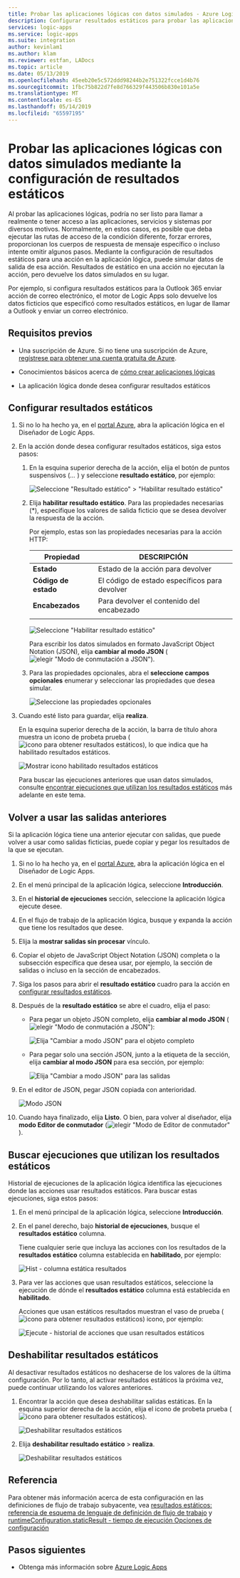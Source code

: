 ```yaml
---
title: Probar las aplicaciones lógicas con datos simulados - Azure Logic Apps
description: Configurar resultados estáticos para probar las aplicaciones lógicas con datos simulados sin que afecte a los entornos de producción
services: logic-apps
ms.service: logic-apps
ms.suite: integration
author: kevinlam1
ms.author: klam
ms.reviewer: estfan, LADocs
ms.topic: article
ms.date: 05/13/2019
ms.openlocfilehash: 45eeb20e5c572ddd98244b2e751322fcce1d4b76
ms.sourcegitcommit: 1fbc75b822d7fe8d766329f443506b830e101a5e
ms.translationtype: MT
ms.contentlocale: es-ES
ms.lasthandoff: 05/14/2019
ms.locfileid: "65597195"
---
```

# <a name="test-logic-apps-with-mock-data-by-setting-up-static-results"></a>Probar las aplicaciones lógicas con datos simulados mediante la configuración de resultados estáticos

Al probar las aplicaciones lógicas, podría no ser listo para llamar a realmente o tener acceso a las aplicaciones, servicios y sistemas por diversos motivos. Normalmente, en estos casos, es posible que deba ejecutar las rutas de acceso de la condición diferente, forzar errores, proporcionan los cuerpos de respuesta de mensaje específico o incluso intente omitir algunos pasos. Mediante la configuración de resultados estáticos para una acción en la aplicación lógica, puede simular datos de salida de esa acción. Resultados de estático en una acción no ejecutan la acción, pero devuelve los datos simulados en su lugar.

Por ejemplo, si configura resultados estáticos para la Outlook 365 enviar acción de correo electrónico, el motor de Logic Apps solo devuelve los datos ficticios que especificó como resultados estáticos, en lugar de llamar a Outlook y enviar un correo electrónico.

## <a name="prerequisites"></a>Requisitos previos

* Una suscripción de Azure. Si no tiene una suscripción de Azure, <a href="https://azure.microsoft.com/free/" target="_blank">regístrese para obtener una cuenta gratuita de Azure</a>.

* Conocimientos básicos acerca de [cómo crear aplicaciones lógicas](../logic-apps/quickstart-create-first-logic-app-workflow.md)

* La aplicación lógica donde desea configurar resultados estáticos

<a name="set-up-static-results"></a>

## <a name="set-up-static-results"></a>Configurar resultados estáticos

1. Si no lo ha hecho ya, en el [portal Azure](https://portal.azure.com), abra la aplicación lógica en el Diseñador de Logic Apps.

1. En la acción donde desea configurar resultados estáticos, siga estos pasos: 

   1. En la esquina superior derecha de la acción, elija el botón de puntos suspensivos (*...* ) y seleccione **resultado estático**, por ejemplo:

      ![Seleccione "Resultado estático" > "Habilitar resultado estático"](./media/test-logic-apps-mock-data-static-results/select-static-result.png)

   1. Elija **habilitar resultado estático**. Para las propiedades necesarias (*), especifique los valores de salida ficticio que se desea devolver la respuesta de la acción.

      Por ejemplo, estas son las propiedades necesarias para la acción HTTP:

      | Propiedad | DESCRIPCIÓN |
      |----------|-------------|
      | **Estado** | Estado de la acción para devolver |
      | **Código de estado** | El código de estado específicos para devolver |
      | **Encabezados** | Para devolver el contenido del encabezado |
      |||

      ![Seleccione "Habilitar resultado estático"](./media/test-logic-apps-mock-data-static-results/enable-static-result.png)

      Para escribir los datos simulados en formato JavaScript Object Notation (JSON), elija **cambiar al modo JSON** (![elegir "Modo de conmutación a JSON"](./media/test-logic-apps-mock-data-static-results/switch-to-json-mode-button.png)).

   1. Para las propiedades opcionales, abra el **seleccione campos opcionales** enumerar y seleccionar las propiedades que desea simular.

      ![Seleccione las propiedades opcionales](./media/test-logic-apps-mock-data-static-results/optional-properties.png)

1. Cuando esté listo para guardar, elija **realiza**.

   En la esquina superior derecha de la acción, la barra de título ahora muestra un icono de probeta prueba (![icono para obtener resultados estáticos](./media/test-logic-apps-mock-data-static-results/static-results-test-beaker-icon.png)), lo que indica que ha habilitado resultados estáticos.

   ![Mostrar icono habilitado resultados estáticos](./media/test-logic-apps-mock-data-static-results/static-results-enabled.png)

   Para buscar las ejecuciones anteriores que usan datos simulados, consulte [encontrar ejecuciones que utilizan los resultados estáticos](#find-runs-mock-data) más adelante en este tema.

<a name="reuse-sample-outputs"></a>

## <a name="reuse-previous-outputs"></a>Volver a usar las salidas anteriores

Si la aplicación lógica tiene una anterior ejecutar con salidas, que puede volver a usar como salidas ficticias, puede copiar y pegar los resultados de la que se ejecutan.

1. Si no lo ha hecho ya, en el [portal Azure](https://portal.azure.com), abra la aplicación lógica en el Diseñador de Logic Apps.

1. En el menú principal de la aplicación lógica, seleccione **Introducción**.

1. En el **historial de ejecuciones** sección, seleccione la aplicación lógica ejecute desee.

1. En el flujo de trabajo de la aplicación lógica, busque y expanda la acción que tiene los resultados que desee.

1. Elija la **mostrar salidas sin procesar** vínculo.

1. Copiar el objeto de JavaScript Object Notation (JSON) completa o la subsección específica que desea usar, por ejemplo, la sección de salidas o incluso en la sección de encabezados.

1. Siga los pasos para abrir el **resultado estático** cuadro para la acción en [configurar resultados estáticos](#set-up-static-results).

1. Después de la **resultado estático** se abre el cuadro, elija el paso:

   * Para pegar un objeto JSON completo, elija **cambiar al modo JSON** (![elegir "Modo de conmutación a JSON"](./media/test-logic-apps-mock-data-static-results/switch-to-json-mode-button.png)):

     ![Elija "Cambiar a modo JSON" para el objeto completo](./media/test-logic-apps-mock-data-static-results/switch-to-json-mode-button-complete.png)

   * Para pegar solo una sección JSON, junto a la etiqueta de la sección, elija **cambiar al modo JSON** para esa sección, por ejemplo:

     ![Elija "Cambiar a modo JSON" para las salidas](./media/test-logic-apps-mock-data-static-results/switch-to-json-mode-button-outputs.png)

1. En el editor de JSON, pegar JSON copiada con anterioridad.

   ![Modo JSON](./media/test-logic-apps-mock-data-static-results/json-editing-mode.png)

1. Cuando haya finalizado, elija **Listo**. O bien, para volver al diseñador, elija **modo Editor de conmutador** (![elegir "Modo de Editor de conmutador"](./media/test-logic-apps-mock-data-static-results/switch-editor-mode-button.png)).

<a name="find-runs-mock-data"></a>

## <a name="find-runs-that-use-static-results"></a>Buscar ejecuciones que utilizan los resultados estáticos

Historial de ejecuciones de la aplicación lógica identifica las ejecuciones donde las acciones usar resultados estáticos. Para buscar estas ejecuciones, siga estos pasos:

1. En el menú principal de la aplicación lógica, seleccione **Introducción**. 

1. En el panel derecho, bajo **historial de ejecuciones**, busque el **resultados estático** columna. 

   Tiene cualquier serie que incluya las acciones con los resultados de la **resultados estático** columna establecida en **habilitado**, por ejemplo:

   ![Hist - columna estática resultados](./media/test-logic-apps-mock-data-static-results/run-history.png)

1. Para ver las acciones que usan resultados estáticos, seleccione la ejecución de dónde el **resultados estático** columna está establecida en **habilitado**.

   Acciones que usan estáticos resultados muestran el vaso de prueba (![icono para obtener resultados estáticos](./media/test-logic-apps-mock-data-static-results/static-results-test-beaker-icon.png)) icono, por ejemplo:

   ![Ejecute - historial de acciones que usan resultados estáticos](./media/test-logic-apps-mock-data-static-results/static-results-enabled-run-details.png)

## <a name="disable-static-results"></a>Deshabilitar resultados estáticos

Al desactivar resultados estáticos no deshacerse de los valores de la última configuración. Por lo tanto, al activar resultados estáticos la próxima vez, puede continuar utilizando los valores anteriores.

1. Encontrar la acción que desea deshabilitar salidas estáticas. En la esquina superior derecha de la acción, elija el icono de probeta prueba (![icono para obtener resultados estáticos](./media/test-logic-apps-mock-data-static-results/static-results-test-beaker-icon.png)).

   ![Deshabilitar resultados estáticos](./media/test-logic-apps-mock-data-static-results/disable-static-results.png)

1. Elija **deshabilitar resultado estático** > **realiza**.

   ![Deshabilitar resultados estáticos](./media/test-logic-apps-mock-data-static-results/disable-static-results-button.png)

## <a name="reference"></a>Referencia

Para obtener más información acerca de esta configuración en las definiciones de flujo de trabajo subyacente, vea [resultados estáticos: referencia de esquema de lenguaje de definición de flujo de trabajo](../logic-apps/logic-apps-workflow-definition-language.md#static-results) y [runtimeConfiguration.staticResult - tiempo de ejecución Opciones de configuración](../logic-apps/logic-apps-workflow-actions-triggers.md#runtime-configuration-settings)

## <a name="next-steps"></a>Pasos siguientes

* Obtenga más información sobre [Azure Logic Apps](../logic-apps/logic-apps-overview.md)